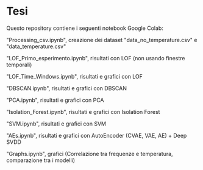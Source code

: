 # Tesi

Questo repository contiene i seguenti notebook Google Colab:


"Processing_csv.ipynb", creazione dei dataset "data_no_temperature.csv" e "data_temperature.csv"

"LOF_Primo_esperimento.ipynb", risultati con LOF (non usando finestre temporali)

"LOF_Time_Windows.ipynb", risultati e grafici con LOF

"DBSCAN.ipynb", risultati e grafici con DBSCAN

"PCA.ipynb", risultati e grafici con PCA

"Isolation_Forest.ipynb", risultati e grafici con Isolation Forest

"SVM.ipynb", risultati e grafici con SVM

"AEs.ipynb", risultati e grafici con AutoEncoder (CVAE, VAE, AE) + Deep SVDD

"Graphs.ipynb", grafici (Correlazione tra frequenze e temperatura, comparazione tra i modelli)
